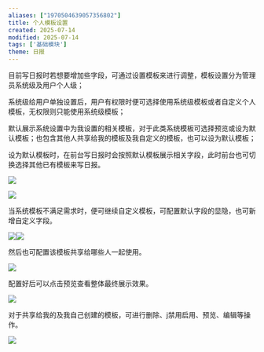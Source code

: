 ```yaml
---
aliases: ["1970504639057356802"]
title: 个人模板设置
created: 2025-07-14
modified: 2025-07-14
tags: ['基础模块']
theme: 日报
---
```


目前写日报时若想要增加些字段，可通过设置模板来进行调整，模板设置分为管理员系统级及用户个人级；

系统级给用户单独设置后，用户有权限时便可选择使用系统级模板或者自定义个人模板，无权限则只能使用系统级模板；

默认展示系统设置中为我设置的相关模板，对于此类系统模板可选择预览或设为默认模板；也包含其他人共享给我的模板及我自定义的模板，也可以设为默认模板；

设为默认模板时，在前台写日报时会按照默认模板展示相关字段，此时前台也可切换选择其他已有模板来写日报。

![](ca4ce1bef51152e132be1a249852674b.jpg)

![](c35d9679c2b6befaf94b8b648b1fe9a4.jpg)

当系统模板不满足需求时，便可继续自定义模板，可配置默认字段的显隐，也可新增自定义字段。

![](455dc948ebe67116c8a5edb108e5f6a4.jpg)![](3130adfcd9f850198b367743791e0a3a.jpg)

然后也可配置该模板共享给哪些人一起使用。

![](a611ea50f5e96a8b6c466d5cf55899c6.jpg)

配置好后可以点击预览查看整体最终展示效果。

![](b8457f9805a4b435fff0103f1bed9197.jpg)

对于共享给我的及我自己创建的模板，可进行删除、j禁用启用、预览、编辑等操作。

![](a44267f9bd62fd03a9217d09394f6802.jpg)